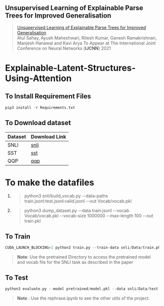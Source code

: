 ## Unsupervised Learning of Explainable Parse Trees for Improved Generalisation

> [Unsupervised Learning of Explainable Parse Trees for Improved Generalisation](https://arxiv.org/abs/2101.04997)  
> Atul Sahay, Ayush Maheshwari, Ritesh Kumar, Ganesh Ramakrishnan, Manjesh Hanawal and Kavi Arya
> To Appear at The International Joint Conference on Neural Networks (__IJCNN__) 2021

# Explainable-Latent-Structures-Using-Attention

## To Install Requirement Files

```python
pip3 install -r Requirements.txt
```
## To Download dataset

| Dataset | Download Link |
| --- | --- |
| SNLI | [snli](https://nlp.stanford.edu/projects/snli/snli_1.0.zip) |
| SST | [sst](http://nlp.stanford.edu/~socherr/stanfordSentimentTreebank.zip) |
| QQP | [qqp](https://www.kaggle.com/c/quora-question-pairs/data) |

# To make the datafiles
1. > python3 snli/build_vocab.py --data-paths train.jsonl:test.jsonl:valid.jsonl --out Vocab/vocab.pkl

2. > python3 dump_dataset.py --data train.jsonl --vocab Vocab/vocab.pkl --vocab-size 1000000 --max-length 100 --out train.pkl

## To Train 

```python
CUDA_LAUNCH_BLOCKING=1 python3 train.py --train-data snli/Data/train.pkl --valid-data snli/Data/val.pkl --glove snli/glove.840B.300d.txt --save-dir snli/SaveModel/dir/ --word-dim 300 --hidden-dim 300 --clf-hidden-dim 1024 --clf-num-layers 1 --batch-size 32 --max-epoch 20 --device cuda --intra-attention --batch-norm --bidirectional  --dropout 0.14
```

> **Note**: Use the pretrained Directory to access the pretrained model and vocab file for the SNLI task as described in the paper

## To Test

```python
python3 evaluate.py --model pretrained/model.pkl --data snli/Data/test.pkl --word-dim 300 --hidden-dim 300 --clf-hidden-dim 1024 --clf-num-layers 1 --leaf-rnn --batchnorm --dropout 0.1 --device cuda:0 --batch-size 32
```

> **Note** :  Use the rephrase.ipynb to see the other utils of the project. 
